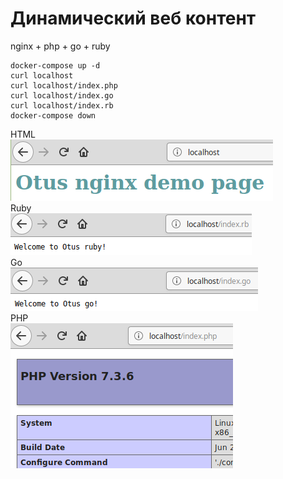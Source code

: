 # Динамический веб контент

nginx + php + go + ruby
```
docker-compose up -d
curl localhost
curl localhost/index.php
curl localhost/index.go
curl localhost/index.rb
docker-compose down
```
HTML<br>
![4](4.png)<br>
Ruby<br>
![1](1.png)<br>
Go<br>
![2](2.png)<br>
PHP<br>
![3](3.png)<br>
